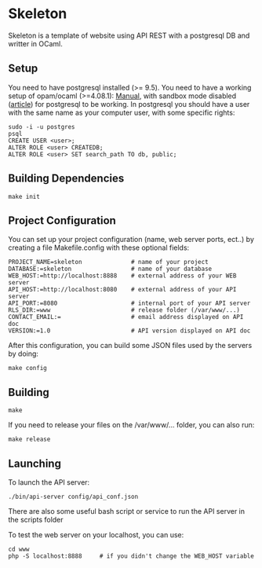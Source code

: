 # Skeleton

Skeleton is a template of website using API REST with a postgresql DB and writter in OCaml.

## Setup

You need to have postgresql installed (>= 9.5).
You need to have a working setup of opam/ocaml (>=4.08.1): [Manual](https://opam.ocaml.org/doc/Install.html), with sandbox mode disabled ([article](https://camlspotter.gitlab.io/blog/2019-04-16-pgocaml/)) for postgresql to be working.
In postgresql you should have a user with the same name as your computer user, with some specific rights:
```
sudo -i -u postgres
psql
CREATE USER <user>;
ALTER ROLE <user> CREATEDB;
ALTER ROLE <user> SET search_path TO db, public;
```

## Building Dependencies

```
make init
```

## Project Configuration

You can set up your project configuration (name, web server ports, ect..) by creating a file Makefile.config with these optional fields:
```
PROJECT_NAME=skeleton              # name of your project
DATABASE:=skeleton                 # name of your database
WEB_HOST:=http://localhost:8888    # external address of your WEB server
API_HOST:=http://localhost:8080    # external address of your API server
API_PORT:=8080                     # internal port of your API server
RLS_DIR:=www                       # release folder (/var/www/...)
CONTACT_EMAIL:=                    # email address displayed on API doc
VERSION:=1.0                       # API version displayed on API doc
```

After this configuration, you can build some JSON files used by the servers by doing:
```
make config
```

## Building

```
make
```

If you need to release your files on the /var/www/... folder, you can also run:
```
make release
```

## Launching

To launch the API server:
```
./bin/api-server config/api_conf.json
```
There are also some useful bash script or service to run the API server in the scripts folder

To test the web server on your localhost, you can use:
```
cd www
php -S localhost:8888     # if you didn't change the WEB_HOST variable
```
